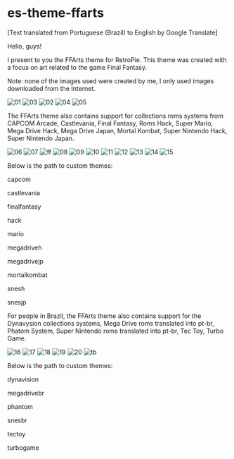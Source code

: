# es-theme-ffarts

[Text translated from Portuguese (Brazil) to English by Google Translate]



Hello, guys!

I present to you the FFArts theme for RetroPie. This theme was created with a focus on art related to the game Final Fantasy.

Note: none of the images used were created by me, I only used images downloaded from the Internet.

![01](https://github.com/user-attachments/assets/74c70363-e524-4930-afa6-dcf16bce69ad)
![03](https://github.com/user-attachments/assets/ac1777cb-1e0f-4855-9744-2fd11910fdbf)
![02](https://github.com/user-attachments/assets/ede2d526-91d7-4c78-9a75-1de9656cbefb)
![04](https://github.com/user-attachments/assets/723c6113-eba9-43a8-9b3d-7419c846582e)
![05](https://github.com/user-attachments/assets/37fd4255-0d0f-466f-ac5a-efc215b866c6)



The FFArts theme also contains support for collections roms systems from CAPCOM Arcade, Castlevania, Final Fantasy, Roms Hack, Super Mario, Mega Drive Hack, Mega Drive Japan, Mortal Kombat, Super Nintendo Hack, Super Nintendo Japan.

![06](https://github.com/user-attachments/assets/27ea55f7-f64f-4fc1-9348-cfa57354e95d)
![07](https://github.com/user-attachments/assets/3d5eb0c0-639b-4a29-90ea-a1a0bf3e6d06)
![ff](https://github.com/user-attachments/assets/3dec46cf-66d8-4583-a8af-6fb4703f3187)
![08](https://github.com/user-attachments/assets/f20a4369-d600-4645-bf64-7d0b2aa0e9fc)
![09](https://github.com/user-attachments/assets/ce229fda-3c9c-4f94-8657-2d646b27978b)
![10](https://github.com/user-attachments/assets/aaac3c7f-6bb5-46d4-9b03-1d64df2960ab)
![11](https://github.com/user-attachments/assets/a5d056e4-7b8f-4761-9c59-eff2c595b2d7)
![12](https://github.com/user-attachments/assets/02fc970d-d711-4ea2-a16d-1c05b8f48290)
![13](https://github.com/user-attachments/assets/0e73e597-1d82-4b02-8a8c-97618e9ab3fa)
![14](https://github.com/user-attachments/assets/f2995e69-b9aa-4753-8d43-af0d198db4d3)
![15](https://github.com/user-attachments/assets/806eb6bf-aece-4473-abbe-520fa407c37b)

Below is the path to custom themes:

capcom

castlevania

finalfantasy

hack

mario

megadriveh

megadrivejp

mortalkombat

snesh

snesjp

For people in Brazil, the FFArts theme also contains support for the Dynavysion collections systems, Mega Drive roms translated into pt-br, Phatom System, Super Nintendo roms translated into pt-br, Tec Toy, Turbo Game.

![16](https://github.com/user-attachments/assets/b522b4a1-3b14-422f-b376-3b49108e7aa1)
![17](https://github.com/user-attachments/assets/aefc9cfb-193d-4ea7-ba1e-6286a669136e)
![18](https://github.com/user-attachments/assets/72f92481-c8f9-46f1-80ce-b5f6d73b7361)
![19](https://github.com/user-attachments/assets/a9432a5f-8f08-44e0-a8c6-0559e7df7734)
![20](https://github.com/user-attachments/assets/8dac69b8-1169-430f-99de-663b304a5427)
![tb](https://github.com/user-attachments/assets/58ba5a55-11bc-4851-a787-f4b7cdf60103)

Below is the path to custom themes:

dynavision

megadrivebr

phantom

snesbr

tectoy

turbogame
